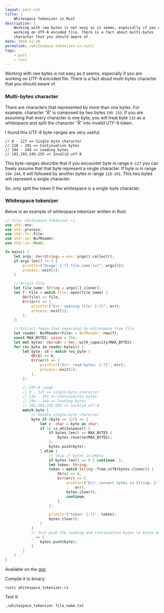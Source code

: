 ```yaml
---
layout: post.njk
title: |
    Whitespace Tokenizer in Rust
description: |
    Working with raw bytes is not easy as it seems, especially if you are
    working on UTF-8 encoded file. There is a fact about multi-bytes
    character that you should aware of.
date: 2016-12-26
permalink: /whitespace-tokenizer-in-rust/
tags:
    - post
    - rust
---
```


Working with raw bytes is not easy as it seems, especially if you are working
on UTF-8 encoded file. There is a fact about multi-bytes character that you
should aware of.

### Multi-bytes character

There are characters that represented by more than one bytes. For example,
character "Å" is composed by two bytes `195 133`. If you are assuming that
every character is one byte, you will treat byte `133` as a whitespace and
split the character "Å" into invalid UTF-8 token.

I found this UTF-8 byte-ranges are very useful:

```text
// 0 - 127 => Single-byte character
// 128 - 191 => Continuation bytes
// 194 - 244 => Leading bytes
// 192,193,245-255 => Invalid utf-8
```

This byte-ranges describe that if you encounter byte in range `0-127` you can
freely assume that that byte represent a single character. If byte is in range
`194-244`, it will followed by another bytes in range `128-191`. This two bytes
will represent a single character.

So, only split the token if the whitespace is a single-byte character.

### Whitespace tokenizer

Below is an example of whitespace tokenizer written in Rust.

```rust
// file: whitespace_tokenizer.rs
use std::env;
use std::process;
use std::fs::File;
use std::io::BufReader;
use std::io::Read;

fn main() {
    let args: Vec<String> = env::args().collect();
    if args.len() != 2 {
        println!("Usage: {:?} file_name.txt", args[0]);
        process::exit(1);
    }

    // Access file
    let file_name: String = args[1].clone();
    let f: File = match File::open(file_name) {
        Ok(file) => file,
        Err(err) => {
            println!("Err: opening file: {:?}", err);
            process::exit(1);
        },
    };

    // Extract token that separated by whitespace from file
    let reader: BufReader<File> = BufReader::new(f);
    const MAX_BYTES: usize = 256;
    let mut bytes: Vec<u8> = Vec::with_capacity(MAX_BYTES);
    for res_byte in reader.bytes() {
        let byte: u8 = match res_byte {
            Ok(b) => b,
            Err(err) => {
                println!("Err: read bytes: {:?}", err);
                process::exit(1);
            },
        };

        // UTF-8 range
        // 0 - 127 => single-byte character
        // 128 - 191 => Continuation bytes
        // 194 - 244 => leading bytes
        // 192,193,245-255 => invalid utf-8
        match byte {
            // Handle single-byte character
            byte if (byte <= 127) => {
                let c: char = byte as char;
                if !c.is_whitespace() {
                    if bytes.len() == MAX_BYTES {
                        bytes.reserve(MAX_BYTES);
                    };
                    bytes.push(byte);
                } else {
                    // skip if bytes is empty
                    if bytes.len() == 0 { continue; };
                    let token: String;
                    token = match String::from_utf8(bytes.clone()) {
                        Ok(s) => s,
                        Err(err) => {
                            println!("Err: convert bytes to String: {:?}",
                                err);
                            bytes.clear();
                            continue;
                        },
                    };

                    println!("token: {:?}", token);
                    bytes.clear();
                }
            }
            // Just push the leading and continuation bytes to bytes buffer
            _ => {
                bytes.push(byte);
            }
        }
    }
}
```

Available on the
[gist](https://gist.github.com/pyk/fbdd72556a6c5ab347fa6565530abeb4#file-whitespace_tokenizer-rs).

Compile it to binary:

```shell
rustc whitespace_tokenizer.rs
```

Test it:

```shell
./whitespace_tokenizer file_name.txt
```
